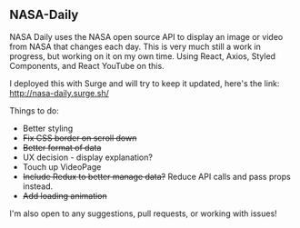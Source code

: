 ## NASA-Daily

NASA Daily uses the NASA open source API to display an image or video from NASA that changes each day. This is very much still a work in progress, but working on it on my own time. Using React, Axios, Styled Components, and React YouTube on this.

I deployed this with Surge and will try to keep it updated, here's the link: http://nasa-daily.surge.sh/

Things to do:

* Better styling
* ~~Fix CSS border on scroll down~~
* ~~Better format of data~~
* UX decision - display explanation?
* Touch up VideoPage
* ~~Include Redux to better manage data?~~ Reduce API calls and pass props instead.
* ~~Add loading animation~~

I'm also open to any suggestions, pull requests, or working with issues!
